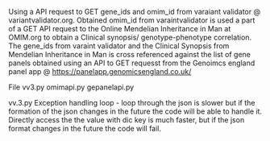 Using a API request to GET gene_ids and omim_id from varaiant validator @ variantvalidator.org. Obtained omim_id from varaintvalidator is used a part of a GET API request to the Online Mendelian Inheritance in Man at OMIM.org to obtain a Clinical synopsis/ genotype-phenotype correlation. The gene_ids from varaint validator and the Clinical Synopsis from Mendelian Inheritance in Man is cross referenced against the list of gene panels obtained using an API to GET requesst from the Genoimcs england panel app @ https://panelapp.genomicsengland.co.uk/


File 
vv3.py omimapi.py gepanelapi.py


vv.3.py 
Exception handling loop - loop through the json is slower but if the formation of the json changes in the future the code will be able to handle it. Directly access the the value with dic key is much faster, but if the json format changes in the future the code will fail.

